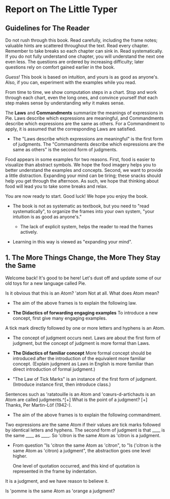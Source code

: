 # Report on The Little Typer

## Guidelines for The Reader

Do not rush through this book.
Read carefully, including the frame notes;
valuable hints are scattered throughout the text.
Read every chapter.
Remember to take breaks so each chapter can sink in.
Read systematically.
If you do not fully understand one chapter,
you will understand the next one even less.
The questions are ordered by increasing difficulty;
later questions rely on comfort gained earlier in the book.

*Guess!* This book is based on intuition,
and yours is as good as anyone's.
Also, if you can, experiment with the examples while you read.

From time to time, we show computation steps in a chart.
Stop and work through each chart, even the long ones,
and convince yourself *that* each step makes sense
by understanding *why* it makes sense.

The **Laws** and **Commandments** summarize the meanings of expressions in Pie.
Laws describe which expressions are meaningful,
and Commandments describe which expressions are the same as others.
For a Commandment to apply, it is assumed that the corresponding Laws are satisfied.

- The "Laws describe which expressions are meaningful"
  is the first form of judgments.
  The "Commandments describe which expressions are the same as others"
  is the second form of judgments.

Food appears in some examples for two reasons.
First, food is easier to visualize than abstract symbols.
We hope the food imagery helps you to better understand the examples and concepts.
Second, we want to provide a little distraction.
Expanding your mind can be tiring;
these snacks should help you get through the afternoon.
As such, we hope that thinking about food will lead you to take some breaks and relax.

You are now ready to start.
Good luck! We hope you enjoy the book.

- The book is not as systematic as textbook,
  but you need to "read systematically",
  to organize the frames into your own system,
  "your intuition is as good as anyone's."
  - The lack of explicit system,
    helps the reader to read the frames actively.

- Learning in this way is viewed as "expanding your mind".

## 1. The More Things Change, the More They Stay the Same

<chapter>

<title>
1. The More Things Change, the More They Stay the Same
</title>

<frame>
<question>
Welcome back!
</question>
<answer>
It's good to be here!
</answer>
</frame>

<frame>
<question>
Let's dust off and update some of our old toys
for a new language called Pie.

Is it obvious that this is an Atom?
  'atom
</question>
<answer>
Not at all. What does Atom mean?
</answer>
</frame>

</TODO>

- The aim of the above frames is to explain the following law.

- **The Didactics of forwarding engaging examples**
  To introduce a new concept, first give many engaging examples.

<law>
<title>The Law of Tick Marks</title>
A tick mark directly followed by one or more letters and hyphens is an Atom.
</law>

- The concept of judgment occurs next.
  Laws are about the first form of judgment,
  but the concept of judgment is more formal than Laws.

- **The Didactics of familiar concept**
  More formal concept should be introduced
  after the introduction of the equivalent more familiar concept.
  (Explain judgment as Laws in English is more familiar
  than direct introduction of formal judgment.)

- "The Law of Tick Marks" is an instance of the first form of judgment.
  (Introduce instance first, then introduce class.)

<frame>
<question>
Sentences such as
  'ratatouille is an Atom
and
  'cœurs-d-artichauts is an Atom
are called judgments.^[+]
</question>
<answer>
What is the point of a judgment?
</answer>
<note>
[+] Thanks, Per Martin-Löf (1942-).
</note>
</frame>

</TODO>

- The aim of the above frames is to explain the following commandment.

<commandment>
<title>The Commandment of Tick Marks</title>
Two expressions are the same Atom if their values are tick marks
followed by identical letters and hyphens.
</commandment>

<frame>
<question>
The second form of judgment is that
  ____ is the same ____ as ____.
</question>
<answer>
So
  'citron is the same Atom as 'citron
is a judgment.
</answer>
</frame>

- From question "Is 'citron the same Atom as 'citron",
  to "Is ('citron is the same Atom as 'citron) a judgment",
  the abstraction goes one level higher.

  One level of quotation occurred,
  and this kind of quotation is represented in the frame by indentation.

<frame>
<question>
It is a judgment, and we have reason to believe it.

Is
  'pomme is the same Atom as 'orange
a judgment?
</question>
<answer>

</answer>


</chapter>
